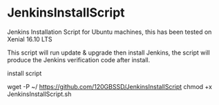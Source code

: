 # JenkinsInstallScript

Jenkins Installation Script for Ubuntu machines, this has been tested on Xenial 16.10 LTS

This script will run update & upgrade then install Jenkins, the script will produce the Jenkins verification code after install.

install script

wget -P ~/ https://github.com/120GBSSD/JenkinsInstallScript
chmod +x JenkinsInstallScript.sh

